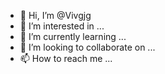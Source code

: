 - 👋 Hi, I’m @Vivgjg
- 👀 I’m interested in ...
- 🌱 I’m currently learning ...
- 💞️ I’m looking to collaborate on ...
- 📫 How to reach me ...

<!---
Vivgjg/Vivgjg is a ✨ special ✨ repository because its `README.md` (this file) appears on your GitHub profile.
You can click the Preview link to take a look at your changes.
--->
